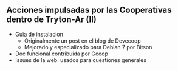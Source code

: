##  Acciones impulsadas por las Cooperativas dentro de Tryton-Ar (II)

+ Guia de instalacion
  + Originalmente un post en el blog de Devecoop
  + Mejorado y especializado para Debian 7 por Bitson
+ Doc funcional contribuida por Gcoop
+ Issues de la web: usados para cuestiones generales

